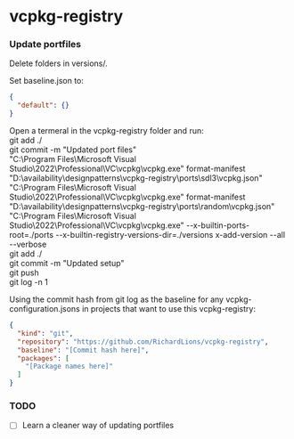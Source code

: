 # vcpkg-registry

### Update portfiles

Delete folders in versions/.

Set baseline.json to:
```json
{
  "default": {}
}
```

Open a termeral in the vcpkg-registry folder and run:<br>
git add ./<br>
git commit -m "Updated port files"<br>
"C:\Program Files\Microsoft Visual Studio\2022\Professional\VC\vcpkg\vcpkg.exe" format-manifest "D:\availability\designpatterns\vcpkg-registry\ports\sdl3\vcpkg.json"<br>
"C:\Program Files\Microsoft Visual Studio\2022\Professional\VC\vcpkg\vcpkg.exe" format-manifest "D:\availability\designpatterns\vcpkg-registry\ports\random\vcpkg.json"<br>
"C:\Program Files\Microsoft Visual Studio\2022\Professional\VC\vcpkg\vcpkg.exe" --x-builtin-ports-root=./ports --x-builtin-registry-versions-dir=./versions x-add-version --all --verbose<br>
git add ./<br>
git commit -m "Updated setup"<br>
git push<br>
git log -n 1<br>

Using the commit hash from git log as the baseline for any vcpkg-configuration.jsons in projects that want to use this vcpkg-registry:
```json
{
  "kind": "git",
  "repository": "https://github.com/RichardLions/vcpkg-registry",
  "baseline": "[Commit hash here]",
  "packages": [
    "[Package names here]"
  ]
}
```

### TODO
- [ ] Learn a cleaner way of updating portfiles
